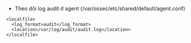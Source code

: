 * Theo dõi log audit ở agent \(/var/ossec/etc/shared/default/agent.conf\)

```
<localfile>
  <log_format>audit</log_format>
  <location>/var/log/audit/audit.log</location>
</localfile>
```



